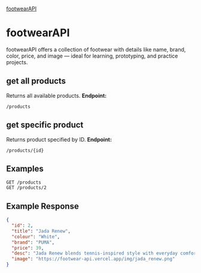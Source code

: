 [footwearAPI](https://footwear-api.vercel.app/)

# footwearAPI
footwearAPI offers a collection of footwear with details like name, brand, color, price, and image — ideal for learning, prototyping, and practice projects.
## get all products
Returns all available products.
**Endpoint:**  
```
/products
```
## get specific product
Returns product specified by ID.
**Endpoint:**  
```
/products/{id}
```
## Examples
```
GET /products
GET /products/2
```
## Example Response
```json
{
  "id": 2,
  "title": "Jada Renew",
  "colour": "White",
  "brand": "PUMA",
  "price": 39,
  "desc": "Jada Renew blends tennis-inspired style with everyday comfort. Designed with a slightly elevated profile for a retro vibe, they feature a mix of durable leather materials for long-lasting wear. A SOFTFOAM+ sockliner delivers cushioned support underfoot, keeping you comfortable with every step.",
  "image": "https://footwear-api.vercel.app/img/jada_renew.png"
}
```
